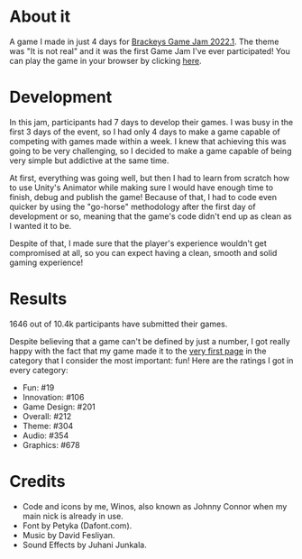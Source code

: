 # About it

A game I made in just 4 days for [Brackeys Game Jam 2022.1](https://itch.io/jam/brackeys-7). The theme was "It is not real" and it was the first Game Jam I've ever participated! You can play the game in your browser by clicking [here](https://johnny-connor.itch.io/fake-game).

# Development

In this jam, participants had 7 days to develop their games. I was busy in the first 3 days of the event, so I had only 4 days to make a game capable of competing with games made within a week. I knew that achieving this was going to be very challenging, so I decided to make a game capable of being very simple but addictive at the same time.

At first, everything was going well, but then I had to learn from scratch how to use Unity's Animator while making sure I would have enough time to finish, debug and publish the game! Because of that, I had to code even quicker by using the "go-horse" methodology after the first day of development or so, meaning that the game's code didn't end up as clean as I wanted it to be.

Despite of that, I made sure that the player's experience wouldn't get compromised at all, so you can expect having a clean, smooth and solid gaming experience!

# Results

1646 out of 10.4k participants have submitted their games.

Despite believing that a game can't be defined by just a number, I got really happy with the fact that my game made it to the [very first page](https://itch.io/jam/brackeys-7/results/fun) in the category that I consider the most important: fun! Here are the ratings I got in every category:

* Fun: #19
* Innovation: #106
* Game Design: #201
* Overall: #212
* Theme: #304
* Audio: #354
* Graphics: #678

# Credits

* Code and icons by me, Winos, also known as Johnny Connor when my main nick is already in use.
* Font by Petyka (Dafont.com).
* Music by David Fesliyan.
* Sound Effects by Juhani Junkala.
